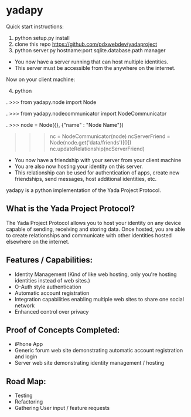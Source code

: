 yadapy
======

Quick start instructions: 
1. python setup.py install
2. clone this repo https://github.com/pdxwebdev/yadaproject
3. python server.py hostname:port sqlite.database.path manager
* You now have a server running that can host multiple identities.
* This server must be accessible from the anywhere on the internet.

Now on your client machine:

4. python

. >>> from yadapy.node import Node

. >>> from yadapy.nodecommunicator import NodeCommunicator

. >>> node = Node({}, {"name" : "Node Name"})
 >>> nc = NodeCommunicator(node)
 >>> ncServerFriend = Node(node.get('data/friends')[0])
 >>> nc.updateRelationship(ncServerFriend)
* You now have a friendship with your server from your client machine
* You are also now hosting your identity on this server.
* This relationship can be used for authentication of apps, create new friendships, send messages, host additional identities, etc.



yadapy is a python implementation of the Yada Project Protocol.


What is the Yada Project Protocol?
-
The Yada Project Protocol allows you to host your identity on any device capable of sending, receiving and storing data. Once hosted, you are able to create relationships and communicate with other identities hosted elsewhere on the internet.  


Features / Capabilities:
---
- Identity Management (Kind of like web hosting, only you're hosting identities instead of web sites.)
- O-Auth style authentication
- Automatic account registration
- Integration capabilities enabling multiple web sites to share one social network
- Enhanced control over privacy

Proof of Concepts Completed:
---
- iPhone App
- Generic forum web site demonstrating automatic account registration and login
- Server web site demonstrating identity management / hosting

Road Map:
---
- Testing
- Refactoring
- Gathering User input / feature requests